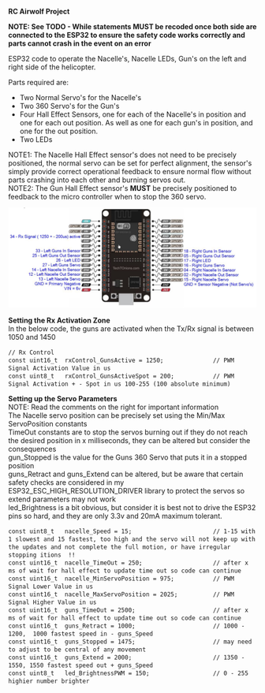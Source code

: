 **RC Airwolf Project**

**NOTE: See TODO - While statements MUST be recoded once both side are connected to the ESP32 to ensure the safety code works correctly and parts cannot crash in the event on an error**

ESP32 code to operate the Nacelle's, Nacelle LEDs, Gun's on the left and right side of the helicopter.

Parts required are:
* Two Normal Servo's for the Nacelle's
* Two 360 Servo's for the Gun's
* Four Hall Effect Sensors, one for each of the Nacelle's in position and one for each out position. As well as one for each gun's in position, and one for the out position.
* Two LEDs

NOTE1: The Nacelle Hall Effect sensor's does not need to be precisely positioned, the normal servo can be set for perfect alignment, the sensor's simply provide correct operational feedback to ensure normal flow without parts crashing into each other and burning servos out.  
NOTE2: The Gun Hall Effect sensor's **MUST** be precisely positioned to feedback to the micro controller when to stop the 360 servo.

![ESP32 Wiring](https://github.com/bionicbone/AirWolf_Cell_Guns_Rockets/blob/master/ESP32%20Wiring%20Diagram.jpg)


**Setting the Rx Activation Zone**  
In the below code, the guns are activated when the Tx/Rx signal is between 1050 and 1450 
```
// Rx Control
const uint16_t  rxControl_GunsActive = 1250;              // PWM Signal Activation Value in us
const uint8_t   rxControl_GunsActiveSpot = 200;           // PWM Signal Activation + - Spot in us 100-255 (100 absolute minimum)
```


**Setting up the Servo Parameters**  
NOTE: Read the comments on the right for important information  
The Nacelle servo position can be precisely set using the Min/Max ServoPosition constants  
TimeOut constants are to stop the servos burning out if they do not reach the desired position in x milliseconds, they can be altered but consider the consequences  
gun_Stopped is the value for the Guns 360 Servo that puts it in a stopped position  
guns_Retract and guns_Extend can be altered, but be aware that certain safety checks are considered in my ESP32_ESC_HIGH_RESOLUTION_DRIVER library to protect the servos so extend parameters may not work  
led_Brightness is a bit obvious, but consider it is best not to drive the ESP32 pins so hard, and they are only 3.3v and 20mA maximum tolerant. 

```
const uint8_t   nacelle_Speed = 15;                       // 1-15 with 1 slowest and 15 fastest, too high and the servo will not keep up with the updates and not complete the full motion, or have irregular stopping itions  !!
const uint16_t  nacelle_TimeOut = 250;                    // after x ms of wait for hall effect to update time out so code can continue
const uint16_t  nacelle_MinServoPosition = 975;           // PWM Signal Lower Value in us
const uint16_t  nacelle_MaxServoPosition = 2025;          // PWM Signal Higher Value in us
const uint16_t  guns_TimeOut = 2500;                      // after x ms of wait for hall effect to update time out so code can continue
const uint16_t  guns_Retract = 1000;                      // 1000 - 1200,  1000 fastest speed in - guns_Speed
const uint16_t  guns_Stopped = 1475;                      // may need to adjust to be central of any movement
const uint16_t  guns_Extend = 2000;                       // 1350 - 1550, 1550 fastest speed out + guns_Speed
const uint8_t   led_BrightnessPWM = 150;                  // 0 - 255 highier number brighter
```
